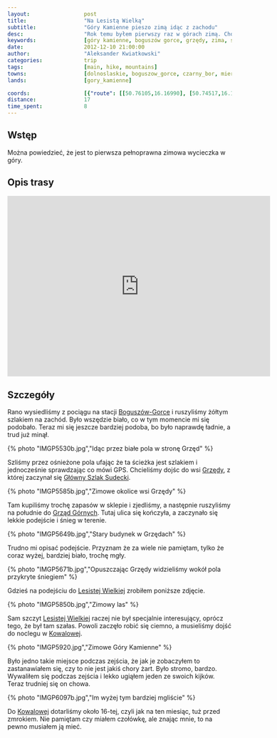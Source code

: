 ```yaml
---
layout:                 post
title:                  "Na Lesistą Wielką"
subtitle:               "Góry Kamienne pieszo zimą idąc z zachodu"
desc:                   "Rok temu byłem pierwszy raz w górach zimą. Chociaż to był raczej krótki spacer w najpopularniejszej częsci Karkonoszy. Postanowiłem, że warto by spróbować coś poważniejszego niż tylko zwykły spacer. Wybrałem Góry Kamienne gdyż nie są tak wysokie, są mało popularne i nigdy nie byłem."
keywords:               [góry kamienne, boguszów gorce, grzędy, zima, śnieg, sudety, ośnieżone pola]
date:                   2012-12-10 21:00:00
author:                 "Aleksander Kwiatkowski"
categories:             trip
tags:                   [main, hike, mountains]
towns:                  [dolnoslaskie, boguszow_gorce, czarny_bor, mieroszow]
lands:                  [gory_kamienne]

coords:                 [{"route": [[50.76105,16.16990], [50.74517,16.16728], [50.73827,16.14261], [50.72007,16.15801], [50.70213,16.17827], [50.70221,16.19265], [50.69091,16.19874], [50.68917,16.20719]], "type": "hike"}]
distance:               17
time_spent:             8
---
```


[wiki-boguszow-gorce]:  https://pl.wikipedia.org/wiki/Bogusz%C3%B3w-Gorce
[wiki-grzedy]:          https://pl.wikipedia.org/wiki/Grz%C4%99dy_(wojew%C3%B3dztwo_dolno%C5%9Bl%C4%85skie)
[wiki-gss]:             https://pl.wikipedia.org/wiki/G%C5%82%C3%B3wny_Szlak_Sudecki
[wiki-grzedy-gorne]:    https://pl.wikipedia.org/wiki/Grz%C4%99dy_G%C3%B3rne
[wiki-lesista]:         https://pl.wikipedia.org/wiki/Lesista_Wielka
[wiki-kowalowa]:        https://pl.wikipedia.org/wiki/Kowalowa_(wojew%C3%B3dztwo_dolno%C5%9Bl%C4%85skie)

Wstęp
-----

Można powiedzieć, że jest to pierwsza pełnoprawna zimowa wycieczka w góry.

Opis trasy
----------

<iframe height='405' width='590' frameborder='0' allowtransparency='true' scrolling='no' src='https://www.strava.com/activities/333296249/embed/917f5ab5a90edd62794b8bf919fa5bce4c5e634e'></iframe>

Szczegóły
---------

Rano wysiedliśmy z pociągu na stacji [Boguszów-Gorce][wiki-boguszow-gorce] i ruszyliśmy żółtym szlakiem na zachód.
Było wszędzie biało, co w tym momencie mi się podobało. Teraz mi się jeszcze bardziej podoba, bo było naprawdę
ładnie, a trud już minął.

{% photo "IMGP5530b.jpg","Idąc przez białe pola w stronę Grzęd" %}

Szliśmy przez ośnieżone pola ufając że ta ścieżka jest szlakiem i jednocześnie sprawdzając co mówi GPS.
Chcieliśmy dojśc do wsi [Grzędy][wiki-grzedy], z której zaczynał się [Główny Szlak Sudecki][wiki-gss].

{% photo "IMGP5585b.jpg","Zimowe okolice wsi Grzędy" %}

Tam kupiliśmy trochę zapasów w sklepie i zjedliśmy, a następnie ruszyliśmy na południe do
[Grząd Górnych][wiki-grzedy-gorne]. Tutaj ulica się kończyła, a zaczynało się lekkie podejście
i śnieg w terenie.

{% photo "IMGP5649b.jpg","Stary budynek w Grzędach" %}

Trudno mi opisać podejście. Przyznam że za wiele nie pamiętam, tylko że coraz wyżej, bardziej biało, trochę mgły.

{% photo "IMGP5671b.jpg","Opuszczając Grzędy widzieliśmy wokół pola przykryte śniegiem" %}

Gdzieś na podejściu do [Lesistej Wielkiej][wiki-lesista] zrobiłem poniższe zdjęcie.

{% photo "IMGP5850b.jpg","Zimowy las" %}

Sam szczyt [Lesistej Wielkiej][wiki-lesista] raczej nie był specjalnie interesujący, oprócz tego, że był tam szałas.
Powoli zaczęło robić się ciemno, a musieliśmy dojść do noclegu w [Kowalowej][wiki-kowalowa].

{% photo "IMGP5920.jpg","Zimowe Góry Kamienne" %}

Było jedno takie miejsce podczas zejścia, że jak je zobaczyłem to zastanawiałem się, czy to nie jest jakiś
chory żart. Było stromo, bardzo. Wywaliłem się podczas zejścia i lekko ugiąłem jeden ze swoich kijków.
Teraz trudniej się on chowa.

{% photo "IMGP6097b.jpg","Im wyżej tym bardziej mgliście" %}

Do [Kowalowej][wiki-kowalowa] dotarliśmy około 16-tej, czyli jak na ten miesiąc, tuż przed zmrokiem. Nie pamiętam czy
miałem czołówkę, ale znając mnie, to na pewno musiałem ją mieć.
